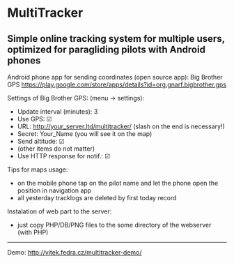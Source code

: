 # MultiTracker
Simple online tracking system for multiple users, optimized for paragliding pilots with Android phones
---

Android phone app for sending coordinates (open source app): Big Brother GPS
https://play.google.com/store/apps/details?id=org.gnarf.bigbrother.gps

Settings of Big Brother GPS:
(menu -> settings):
* Update interval (minutes): 3
* Use GPS: ☑
* URL: http://your_server.ltd/multitracker/ (slash on the end is necessary!)
* Secret: Your_Name (you will see it on the map)
* Send altitude: ☑
* (other items do not matter)
* Use HTTP response for notif.: ☑

 Tips for maps usage:
* on the mobile phone tap on the pilot name and let the phone open the position in navigation app
* all yesterday tracklogs are deleted by first today record

Instalation of web part to the server:
* just copy PHP/DB/PNG files to the some directory of the webserver (with PHP)

---
Demo: 
http://vitek.fedra.cz/multitracker-demo/
